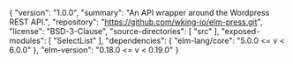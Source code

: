{
"version": "1.0.0",
"summary": "An API wrapper around the Wordpress REST API.",
"repository": "https://github.com/wking-io/elm-press.git",
"license": "BSD-3-Clause",
"source-directories": [
"src"
],
"exposed-modules": [
"SelectList"
],
"dependencies": {
"elm-lang/core": "5.0.0 <= v < 6.0.0"
},
"elm-version": "0.18.0 <= v < 0.19.0"
}
